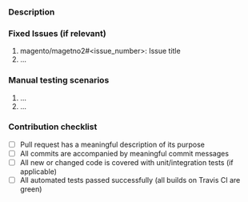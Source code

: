 <!--- Provide a general summary of the Pull Request in the Title above -->

### Description
<!--- Provide a more detailed information about  the proposed changes-->

### Fixed Issues (if relevant)
<!--- Provide a list of fixed issues in the format magento/magetno2#<issue_number>, if relevant  -->
1. magento/magetno2#<issue_number>: Issue title
2. ...

### Manual testing scenarios
<!--- Provide a set of unambiguous steps to test the proposed code change -->
1. ...
2. ...

### Contribution checklist
 - [ ] Pull request has a meaningful description of its purpose
 - [ ] All commits are accompanied by meaningful commit messages
 - [ ] All new or changed code is covered with unit/integration tests (if applicable)
 - [ ] All automated tests passed successfully (all builds on Travis CI are green)
